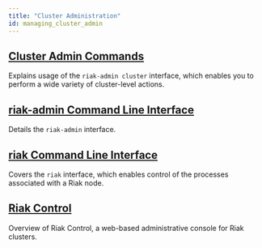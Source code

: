 ```yaml
---
title: "Cluster Administration"
id: managing_cluster_admin
---
```


[use admin commands]: ./commands/
[use admin riak cli]: ./riak-cli/
[use admin riak-admin]: ./riak-admin/
[use admin riak control]: ./riak-control/

## [Cluster Admin Commands][use admin commands]

Explains usage of the `riak-admin cluster` interface, which enables you to perform a wide variety of cluster-level actions.

## [riak-admin Command Line Interface][use admin riak cli]

Details the `riak-admin` interface.

## [riak Command Line Interface][use admin riak-admin]

Covers the `riak` interface, which enables control of the processes associated with a Riak node.

## [Riak Control][use admin riak control]

Overview of Riak Control, a web-based administrative console for Riak clusters.